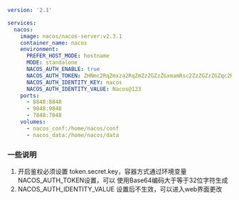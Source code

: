 
```yaml
version: '2.1'

services:
  nacos:
    image: nacos/nacos-server:v2.3.1
    container_name: nacos
    environment:
      PREFER_HOST_MODE: hostname
      MODE: standalone
      NACOS_AUTH_ENABLE: true
      NACOS_AUTH_TOKEN: ZHNmc2RqZmxza2RqZmZzZGZzZGxmamRsc2ZzZGZzZGZqc2RramZsc2RqZmxzZGYKIA==
      NACOS_AUTH_IDENTITY_KEY: nacos
      NACOS_AUTH_IDENTITY_VALUE: Nacos@123
    ports:
      - 8848:8848
      - 9848:9848
      - 7848:7848
    volumes:
      - nacos_conf:/home/nacos/conf
      - nacos_data:/home/nacos/data

```


### 一些说明
1. 开启鉴权必须设置 token.secret.key，容器方式通过环境变量NACOS_AUTH_TOKEN设置，可以 使用Base64编码大于等于32位字符生成
2. NACOS_AUTH_IDENTITY_VALUE 设置后不生效，可以进入web界面更改
   